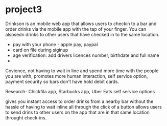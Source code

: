 # project3

Drinkson is an mobile web app that allows users to checkin to a bar and order drinks via the mobile app with the tap of your finger. You can alsosedn drinks to other users that have checked in to the same location. 
- pay with your phone - apple pay, paypal
- card on file during siginup
- age verification: add drivers licences number, birthdate and full name
- 
Covience, not having to wait in line and spend more time with the people you are with, promotes more human interaction, self service option, payment security so bars don't have hold debit cards.

Research- Chickfila app, Starbucks app, Uber Eats self service options

gives you instant access to order drinks from a nearby bar without the hassle of having to wait inline  all through the click of a button allows users to send drins to other users on the app that are in that same location throught check-ins. 


